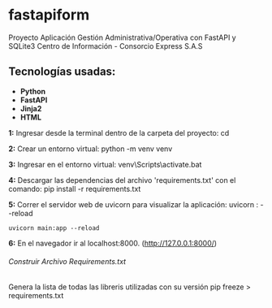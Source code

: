 # fastapiform
Proyecto Aplicación Gestión Administrativa/Operativa con FastAPI y SQLite3
Centro de Información - Consorcio Express S.A.S

## Tecnologías usadas:
- **Python**
- **FastAPI**
- **Jinja2**
- **HTML**

**1:** Ingresar desde la terminal dentro de la carpeta del proyecto:
cd <nombre del directorio>

**2:** Crear un entorno virtual:
python -m venv venv

**3:** Ingresar en el entorno virtual:
venv\Scripts\activate.bat

**4:** Descargar las dependencias del archivo 'requirements.txt' con el comando:
pip install -r requirements.txt   

**5:** Correr el servidor web de uvicorn para visualizar la aplicación:
uvicorn <nombre del archivo principal>:<nombre de la instancia de FastAPI> --reload
```
uvicorn main:app --reload
```
**6:** En el navegador ir al localhost:8000. (http://127.0.0.1:8000/)

###### Construir Archivo Requirements.txt ##### 
Genera la lista de todas las libreris utilizadas con su versión
pip freeze > requirements.txt  